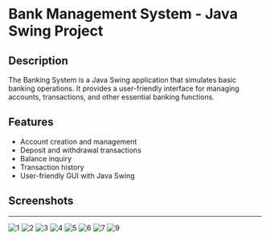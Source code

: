 # Bank Management System - Java Swing Project

## Description
The Banking System is a Java Swing application that simulates basic banking operations. It provides a user-friendly interface for managing accounts, transactions, and other essential banking functions.

## Features
- Account creation and management
- Deposit and withdrawal transactions
- Balance inquiry
- Transaction history
- User-friendly GUI with Java Swing

## Screenshots
-----------------------------------------------------------------------------------------------------------------------
![1](https://github.com/shivam-kumar-2001/Bank-Management-system/assets/61088685/d54aa9e5-38dd-4c78-9a18-02003e05a26a)
![2](https://github.com/shivam-kumar-2001/Bank-Management-system/assets/61088685/d773ed68-cdcb-4ee4-b417-2fc7bbcfe403)
![3](https://github.com/shivam-kumar-2001/Bank-Management-system/assets/61088685/993a57e4-6b4f-4534-a108-62720f361eee)
![4](https://github.com/shivam-kumar-2001/Bank-Management-system/assets/61088685/3b755d6f-e2be-4b28-90c0-8ad2609e2b39)
![5](https://github.com/shivam-kumar-2001/Bank-Management-system/assets/61088685/e9e881a9-94b5-4e46-87a1-f4010f68c729)
![6](https://github.com/shivam-kumar-2001/Bank-Management-system/assets/61088685/b1f73577-0d19-4d33-a77f-9d2173f73126)
![7](https://github.com/shivam-kumar-2001/Bank-Management-system/assets/61088685/76398a2d-0a9f-4299-a4fd-24fcd5660f7f)
![9](https://github.com/shivam-kumar-2001/Bank-Management-system/assets/61088685/09c3f6f3-3045-4992-9aee-da70806d1c4e)
